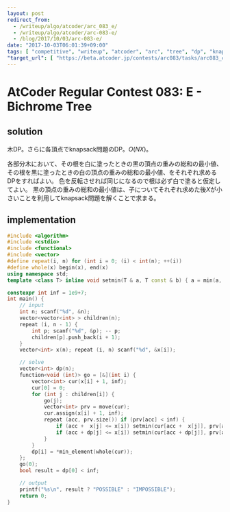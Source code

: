 ```yaml
---
layout: post
redirect_from:
  - /writeup/algo/atcoder/arc_083_e/
  - /writeup/algo/atcoder/arc-083-e/
  - /blog/2017/10/03/arc-083-e/
date: "2017-10-03T06:01:39+09:00"
tags: [ "competitive", "writeup", "atcoder", "arc", "tree", "dp", "knapsack-problem" ]
"target_url": [ "https://beta.atcoder.jp/contests/arc083/tasks/arc083_c" ]
---
```


# AtCoder Regular Contest 083: E - Bichrome Tree

## solution

木DP。さらに各頂点でknapsack問題のDP。$O(NX)$。

各部分木において、その根を白に塗ったときの黒の頂点の重みの総和の最小値、その根を黒に塗ったときの白の頂点の重みの総和の最小値、をそれぞれ求めるDPをすればよい。
色を反転させれば同じになるので根は必ず白で塗ると仮定してよい。
黒の頂点の重みの総和の最小値は、子についてそれぞれ求めた後$X$が小さいことを利用してknapsack問題を解くことで求まる。

## implementation

``` c++
#include <algorithm>
#include <cstdio>
#include <functional>
#include <vector>
#define repeat(i, n) for (int i = 0; (i) < int(n); ++(i))
#define whole(x) begin(x), end(x)
using namespace std;
template <class T> inline void setmin(T & a, T const & b) { a = min(a, b); }

constexpr int inf = 1e9+7;
int main() {
    // input
    int n; scanf("%d", &n);
    vector<vector<int> > children(n);
    repeat (i, n - 1) {
        int p; scanf("%d", &p); -- p;
        children[p].push_back(i + 1);
    }
    vector<int> x(n); repeat (i, n) scanf("%d", &x[i]);

    // solve
    vector<int> dp(n);
    function<void (int)> go = [&](int i) {
        vector<int> cur(x[i] + 1, inf);
        cur[0] = 0;
        for (int j : children[i]) {
            go(j);
            vector<int> prv = move(cur);
            cur.assign(x[i] + 1, inf);
            repeat (acc, prv.size()) if (prv[acc] < inf) {
                if (acc +  x[j] <= x[i]) setmin(cur[acc +  x[j]], prv[acc] + dp[j]);
                if (acc + dp[j] <= x[i]) setmin(cur[acc + dp[j]], prv[acc] +  x[j]);
            }
        }
        dp[i] = *min_element(whole(cur));
    };
    go(0);
    bool result = dp[0] < inf;

    // output
    printf("%s\n", result ? "POSSIBLE" : "IMPOSSIBLE");
    return 0;
}
```
